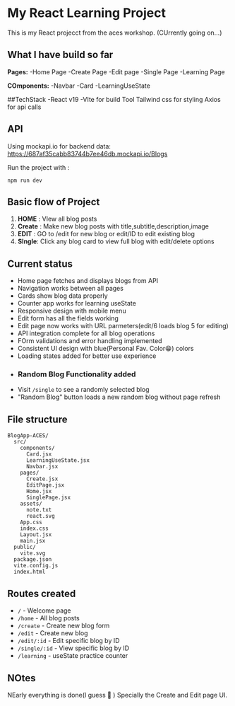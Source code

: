 # My React Learning Project

This is my React projecct from the aces workshop. (CUrrently going on...)

## What I have build so far

**Pages:**
-Home Page
-Create Page
-Edit page
-Single Page
-Learning Page

**COmponents:**
-Navbar
-Card
-LearningUseState

##TechStack
-React v19
-VIte for build Tool
Tailwind css for styling
Axios for api calls

## API

Using mockapi.io for backend data: https://687af35cabb83744b7ee46db.mockapi.io/Blogs

Run the project with :

```
npm run dev
```

## Basic flow of Project

1. **HOME** : VIew all blog posts
2. **Create** : Make new blog posts with title,subtitle,description,image
3. **EDIT** : GO to /edit for new blog or edit/ID to edit existing blog
4. **SIngle**: Click any blog card to view full blog with edit/delete options

## Current status

- Home page fetches and displays blogs from API
- Navigation works between all pages
- Cards show blog data properly
- Counter app works for learning useState
- Responsive design with mobile menu
- Edit form has all the fields working
- Edit page now works with URL parmeters(edit/6 loads blog 5 for editing)
- API integration complete for all blog operations
- FOrm validations and error handling implemented
- Consistent UI design with blue(Personal Fav. Color😁) colors
- Loading states added for better use experience
- ### Random Blog Functionality added
- Visit `/single` to see a randomly selected blog
- "Random Blog" button loads a new random blog without page refresh


## File structure

```
BlogApp-ACES/
  src/
    components/
      Card.jsx
      LearningUseState.jsx
      Navbar.jsx
    pages/
      Create.jsx
      EditPage.jsx
      Home.jsx
      SinglePage.jsx
    assets/
      note.txt
      react.svg
    App.css
    index.css
    Layout.jsx
    main.jsx
  public/
    vite.svg
  package.json
  vite.config.js
  index.html
```

## Routes created

- `/` - Welcome page
- `/home` - All blog posts
- `/create` - Create new blog form
- `/edit` - Create new blog
- `/edit/:id` - Edit specific blog by ID
- `/single/:id` - View specific blog by ID
- `/learning` - useState practice counter

## NOtes

NEarly everything is done(I guess 🤔 ) Specially the Create and Edit page UI.
